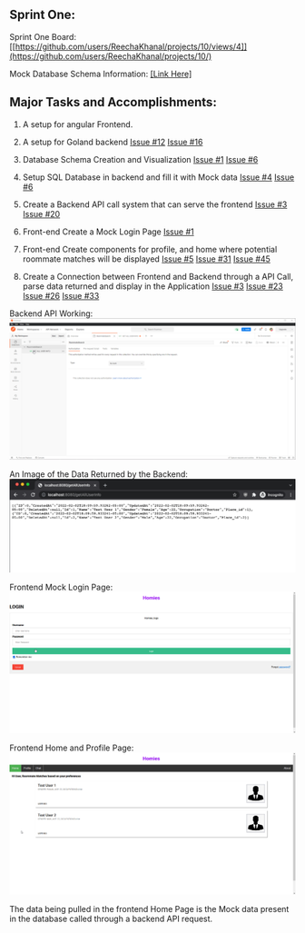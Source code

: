 ## Sprint One:

Sprint One Board: [[https://github.com/users/ReechaKhanal/projects/10/views/4]](https://github.com/users/ReechaKhanal/projects/10/)

Mock Database Schema Information: [[Link Here]](https://github.com/ReechaKhanal/RoommateSearch/wiki/Database)

## Major Tasks and Accomplishments:

 1. A setup for angular Frontend.

 2. A setup for Goland backend
        [Issue #12](https://github.com/ReechaKhanal/RoommateSearch/issues/12)
        [Issue #16](https://github.com/ReechaKhanal/RoommateSearch/issues/16)

 3. Database Schema Creation and Visualization
        [Issue #1](https://github.com/ReechaKhanal/RoommateSearch/issues/1)
        [Issue #6](https://github.com/ReechaKhanal/RoommateSearch/issues/6)

 4. Setup SQL Database in backend and fill it with Mock data
        [Issue #4](https://github.com/ReechaKhanal/RoommateSearch/issues/4)
        [Issue #6](https://github.com/ReechaKhanal/RoommateSearch/issues/6)

 5. Create a Backend API call system that can serve the frontend
        [Issue #3](https://github.com/ReechaKhanal/RoommateSearch/issues/3)
        [Issue #20](https://github.com/ReechaKhanal/RoommateSearch/issues/20)
 5. Front-end Create a Mock Login Page
        [Issue #1](https://github.com/ReechaKhanal/RoommateSearch/issues/1)

 6. Front-end Create components for profile, and home where potential roommate matches will be displayed
         [Issue #5](https://github.com/ReechaKhanal/RoommateSearch/issues/5)
         [Issue #31](https://github.com/ReechaKhanal/RoommateSearch/issues/31)
         [Issue #45](https://github.com/ReechaKhanal/RoommateSearch/issues/45)

7. Create a Connection between Frontend and Backend through a API Call, parse data returned and display in the Application
        [Issue #3](https://github.com/ReechaKhanal/RoommateSearch/issues/3)
        [Issue #23](https://github.com/ReechaKhanal/RoommateSearch/issues/23)
        [Issue #26](https://github.com/ReechaKhanal/RoommateSearch/issues/26)
        [Issue #33](https://github.com/ReechaKhanal/RoommateSearch/issues/33)

Backend API Working:
![](./Images/Postman-API-backend_GetAllUserInfo.gif)

An Image of the Data Returned by the Backend:
<img src="./Images/Backend_API_Request_in_Browser.png" />

Frontend Mock Login Page:
![](./Images/Frontend_Video_LoginPage.gif)

Frontend Home and Profile Page:
![](./Images/Frontend_Video_HomePage.gif)

The data being pulled in the frontend Home Page is the Mock data present in the database called through a backend API request.
